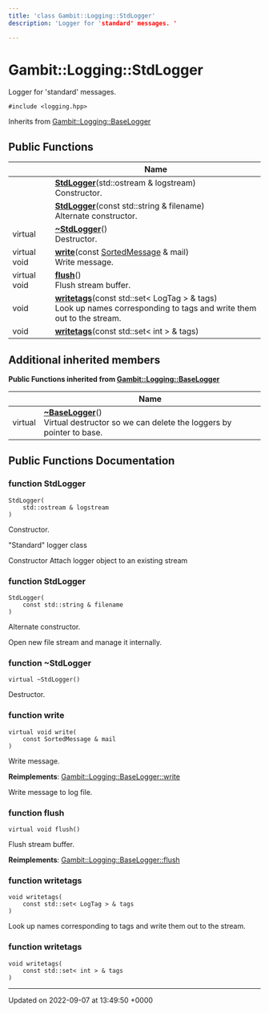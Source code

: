 ```yaml
---
title: 'class Gambit::Logging::StdLogger'
description: 'Logger for 'standard' messages. '

---
```


# Gambit::Logging::StdLogger





Logger for 'standard' messages. 


`#include <logging.hpp>`

Inherits from [Gambit::Logging::BaseLogger](/documentation/code/classes/classgambit_1_1logging_1_1baselogger/)

## Public Functions

|                | Name           |
| -------------- | -------------- |
| | **[StdLogger](/documentation/code/classes/classgambit_1_1logging_1_1stdlogger/#function-stdlogger)**(std::ostream & logstream)<br>Constructor.  |
| | **[StdLogger](/documentation/code/classes/classgambit_1_1logging_1_1stdlogger/#function-stdlogger)**(const std::string & filename)<br>Alternate constructor.  |
| virtual | **[~StdLogger](/documentation/code/classes/classgambit_1_1logging_1_1stdlogger/#function-stdlogger)**()<br>Destructor.  |
| virtual void | **[write](/documentation/code/classes/classgambit_1_1logging_1_1stdlogger/#function-write)**(const [SortedMessage](/documentation/code/classes/structgambit_1_1logging_1_1sortedmessage/) & mail)<br>Write message.  |
| virtual void | **[flush](/documentation/code/classes/classgambit_1_1logging_1_1stdlogger/#function-flush)**()<br>Flush stream buffer.  |
| void | **[writetags](/documentation/code/classes/classgambit_1_1logging_1_1stdlogger/#function-writetags)**(const std::set< LogTag > & tags)<br>Look up names corresponding to tags and write them out to the stream.  |
| void | **[writetags](/documentation/code/classes/classgambit_1_1logging_1_1stdlogger/#function-writetags)**(const std::set< int > & tags) |

## Additional inherited members

**Public Functions inherited from [Gambit::Logging::BaseLogger](/documentation/code/classes/classgambit_1_1logging_1_1baselogger/)**

|                | Name           |
| -------------- | -------------- |
| virtual | **[~BaseLogger](/documentation/code/classes/classgambit_1_1logging_1_1baselogger/#function-baselogger)**()<br>Virtual destructor so we can delete the loggers by pointer to base.  |


## Public Functions Documentation

### function StdLogger

```
StdLogger(
    std::ostream & logstream
)
```

Constructor. 

"Standard" logger class

Constructor Attach logger object to an existing stream 


### function StdLogger

```
StdLogger(
    const std::string & filename
)
```

Alternate constructor. 

Open new file stream and manage it internally. 


### function ~StdLogger

```
virtual ~StdLogger()
```

Destructor. 

### function write

```
virtual void write(
    const SortedMessage & mail
)
```

Write message. 

**Reimplements**: [Gambit::Logging::BaseLogger::write](/documentation/code/classes/classgambit_1_1logging_1_1baselogger/#function-write)


Write message to log file. 


### function flush

```
virtual void flush()
```

Flush stream buffer. 

**Reimplements**: [Gambit::Logging::BaseLogger::flush](/documentation/code/classes/classgambit_1_1logging_1_1baselogger/#function-flush)


### function writetags

```
void writetags(
    const std::set< LogTag > & tags
)
```

Look up names corresponding to tags and write them out to the stream. 

### function writetags

```
void writetags(
    const std::set< int > & tags
)
```


-------------------------------

Updated on 2022-09-07 at 13:49:50 +0000